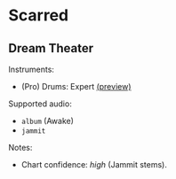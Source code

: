 # Scarred

## Dream Theater

Instruments:

  * (Pro) Drums: Expert
    [(preview)](http://pages.cs.wisc.edu/~tolly/customs/?artist=dream-theater&title=scarred)

Supported audio:

  * `album` (Awake)
  * `jammit`

Notes:

  * Chart confidence: *high* (Jammit stems).
